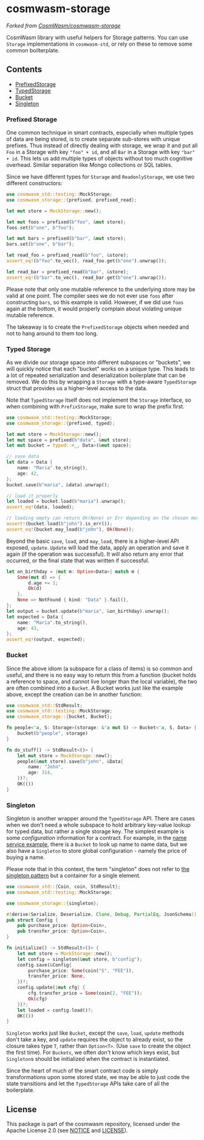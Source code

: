 # cosmwasm-storage

_Forked from [CosmWasm/cosmwasm-storage](https://github.com/CosmWasm/cosmwasm/tree/main/packages/storage)_

CosmWasm library with useful helpers for Storage patterns. You can use `Storage`
implementations in `cosmwasm-std`, or rely on these to remove some common
boilterplate.

## Contents

- [PrefixedStorage](#prefixed-storage)
- [TypedStorage](#typed-storage)
- [Bucket](#bucket)
- [Singleton](#singleton)

### Prefixed Storage

One common technique in smart contracts, especially when multiple types of data
are being stored, is to create separate sub-stores with unique prefixes. Thus
instead of directly dealing with storage, we wrap it and put all `Foo` in a
Storage with key `"foo" + id`, and all `Bar` in a Storage with key `"bar" + id`.
This lets us add multiple types of objects without too much cognitive overhead.
Similar separation like Mongo collections or SQL tables.

Since we have different types for `Storage` and `ReadonlyStorage`, we use two
different constructors:

```rust
use cosmwasm_std::testing::MockStorage;
use cosmwasm_storage::{prefixed, prefixed_read};

let mut store = MockStorage::new();

let mut foos = prefixed(b"foo", &mut store);
foos.set(b"one", b"foo");

let mut bars = prefixed(b"bar", &mut store);
bars.set(b"one", b"bar");

let read_foo = prefixed_read(b"foo", &store);
assert_eq!(b"foo".to_vec(), read_foo.get(b"one").unwrap());

let read_bar = prefixed_read(b"bar", &store);
assert_eq!(b"bar".to_vec(), read_bar.get(b"one").unwrap());
```

Please note that only one mutable reference to the underlying store may be valid
at one point. The compiler sees we do not ever use `foos` after constructing
`bars`, so this example is valid. However, if we did use `foos` again at the
bottom, it would properly complain about violating unique mutable reference.

The takeaway is to create the `PrefixedStorage` objects when needed and not to
hang around to them too long.

### Typed Storage

As we divide our storage space into different subspaces or "buckets", we will
quickly notice that each "bucket" works on a unique type. This leads to a lot of
repeated serialization and deserialization boilerplate that can be removed. We
do this by wrapping a `Storage` with a type-aware `TypedStorage` struct that
provides us a higher-level access to the data.

Note that `TypedStorage` itself does not implement the `Storage` interface, so
when combining with `PrefixStorage`, make sure to wrap the prefix first.

```rust
use cosmwasm_std::testing::MockStorage;
use cosmwasm_storage::{prefixed, typed};

let mut store = MockStorage::new();
let mut space = prefixed(b"data", &mut store);
let mut bucket = typed::<_, Data>(&mut space);

// save data
let data = Data {
    name: "Maria".to_string(),
    age: 42,
};
bucket.save(b"maria", &data).unwrap();

// load it properly
let loaded = bucket.load(b"maria").unwrap();
assert_eq!(data, loaded);

// loading empty can return Ok(None) or Err depending on the chosen method:
assert!(bucket.load(b"john").is_err());
assert_eq!(bucket.may_load(b"john"), Ok(None));
```

Beyond the basic `save`, `load`, and `may_load`, there is a higher-level API
exposed, `update`. `Update` will load the data, apply an operation and save it
again (if the operation was successful). It will also return any error that
occurred, or the final state that was written if successful.

```rust
let on_birthday = |mut m: Option<Data>| match m {
    Some(mut d) => {
        d.age += 1;
        Ok(d)
    },
    None => NotFound { kind: "Data" }.fail(),
};
let output = bucket.update(b"maria", &on_birthday).unwrap();
let expected = Data {
    name: "Maria".to_string(),
    age: 43,
};
assert_eq!(output, expected);
```

### Bucket

Since the above idiom (a subspace for a class of items) is so common and useful,
and there is no easy way to return this from a function (bucket holds a
reference to space, and cannot live longer than the local variable), the two are
often combined into a `Bucket`. A Bucket works just like the example above,
except the creation can be in another function:

```rust
use cosmwasm_std::StdResult;
use cosmwasm_std::testing::MockStorage;
use cosmwasm_storage::{bucket, Bucket};

fn people<'a, S: Storage>(storage: &'a mut S) -> Bucket<'a, S, Data> {
    bucket(b"people", storage)
}

fn do_stuff() -> StdResult<()> {
    let mut store = MockStorage::new();
    people(&mut store).save(b"john", &Data{
        name: "John",
        age: 314,
    })?;
    OK(())
}
```

### Singleton

Singleton is another wrapper around the `TypedStorage` API. There are cases when
we don't need a whole subspace to hold arbitrary key-value lookup for typed
data, but rather a single storage key. The simplest example is some
_configuration_ information for a contract. For example, in the
[name service example](https://github.com/CosmWasm/cosmwasm-examples/tree/master/nameservice),
there is a `Bucket` to look up name to name data, but we also have a `Singleton`
to store global configuration - namely the price of buying a name.

Please note that in this context, the term "singleton" does not refer to
[the singleton pattern](https://en.wikipedia.org/wiki/Singleton_pattern) but a
container for a single element.

```rust
use cosmwasm_std::{Coin, coin, StdResult};
use cosmwasm_std::testing::MockStorage;

use cosmwasm_storage::{singleton};

#[derive(Serialize, Deserialize, Clone, Debug, PartialEq, JsonSchema)]
pub struct Config {
    pub purchase_price: Option<Coin>,
    pub transfer_price: Option<Coin>,
}

fn initialize() -> StdResult<()> {
    let mut store = MockStorage::new();
    let config = singleton(&mut store, b"config");
    config.save(&Config{
        purchase_price: Some(coin("5", "FEE")),
        transfer_price: None,
    })?;
    config.update(|mut cfg| {
        cfg.transfer_price = Some(coin(2, "FEE"));
        Ok(cfg)
    })?;
    let loaded = config.load()?;
    OK(())
}
```

`Singleton` works just like `Bucket`, except the `save`, `load`, `update`
methods don't take a key, and `update` requires the object to already exist, so
the closure takes type `T`, rather than `Option<T>`. (Use `save` to create the
object the first time). For `Buckets`, we often don't know which keys exist, but
`Singleton`s should be initialized when the contract is instantiated.

Since the heart of much of the smart contract code is simply transformations
upon some stored state, we may be able to just code the state transitions and
let the `TypedStorage` APIs take care of all the boilerplate.

## License

This package is part of the cosmwasm repository, licensed under the Apache
License 2.0 (see [NOTICE](https://github.com/line/cosmwasm/blob/main/NOTICE)
and [LICENSE](https://github.com/line/cosmwasm/blob/main/LICENSE)).
